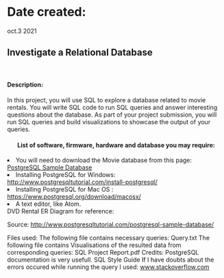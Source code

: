 <h1>Date created:</h1>
   oct.3 2021

<h2>Investigate a Relational Database</h2>
<br>
<h4>Description:</h4>
<p>In this project, you will use SQL to explore a database related to movie rentals.
  You will write SQL code to run SQL queries and answer interesting questions about the database.
  As part of your project submission, you will run SQL queries and build visualizations to showcase the output of your queries.</p>

<ul><h4>List of software, firmware, hardware and database you may require:</h4></ul>
          <li>You will need to download the Movie database from this page: <a href="PostgreSQL Sample Database">PostgreSQL Sample Database</a></li>
          <li>Installing PostgreSQL for Windows: <a href="http://www.postgresqltutorial.com/install-postgresql/">http://www.postgresqltutorial.com/install-postgresql/</a></li>
          <li>Installing PostgreSQL for Mac OS : <a href="https://www.postgresql.org/download/macosx/">https://www.postgresql.org/download/macosx/</a></li>
          <li>A text editor, like Atom.</li>
DVD Rental ER Diagram for reference:


Source: http://www.postgresqltutorial.com/postgresql-sample-database/

Files used:
The following file contains necessary queries:
Query.txt
The following file contains Visualisations of the resulted data from corresponding queries:
SQL Project Report.pdf
Credits:
PostgreSQL documentation is very usefull.
SQL Style Guide
If I have doubts about the errors occured while running the query I used: www.stackoverflow.com
